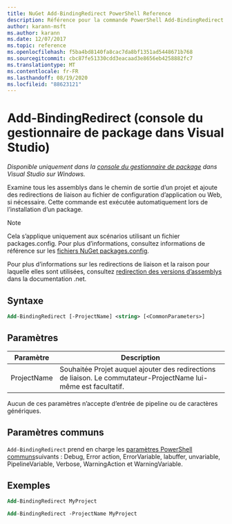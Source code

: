 ```yaml
---
title: NuGet Add-BindingRedirect PowerShell Reference
description: Référence pour la commande PowerShell Add-BindingRedirect dans la console du gestionnaire de package NuGet dans Visual Studio.
author: karann-msft
ms.author: karann
ms.date: 12/07/2017
ms.topic: reference
ms.openlocfilehash: f5ba4bd8140fa8cac7da8bf1351ad5448671b768
ms.sourcegitcommit: cbc87fe51330cdd3eacaad3e8656eb4258882fc7
ms.translationtype: MT
ms.contentlocale: fr-FR
ms.lasthandoff: 08/19/2020
ms.locfileid: "88623121"
---
```

# <a name="add-bindingredirect-package-manager-console-in-visual-studio"></a>Add-BindingRedirect (console du gestionnaire de package dans Visual Studio)

*Disponible uniquement dans la [console du gestionnaire de package](../../consume-packages/install-use-packages-powershell.md) dans Visual Studio sur Windows.*

Examine tous les assemblys dans le chemin de sortie d’un projet et ajoute des redirections de liaison au fichier de configuration d’application ou Web, si nécessaire. Cette commande est exécutée automatiquement lors de l’installation d’un package.

> [!NOTE]
> Cela s’applique uniquement aux scénarios utilisant un fichier packages.config. Pour plus d’informations, consultez informations de référence sur les [fichiers NuGet packages.config](~/reference/packages-config.md).

Pour plus d’informations sur les redirections de liaison et la raison pour laquelle elles sont utilisées, consultez [redirection des versions d’assemblys](/dotnet/framework/configure-apps/redirect-assembly-versions) dans la documentation .net.

## <a name="syntax"></a>Syntaxe

```ps
Add-BindingRedirect [-ProjectName] <string> [<CommonParameters>]
```

## <a name="parameters"></a>Paramètres

| Paramètre | Description |
| --- | --- |
| ProjectName | Souhaitée Projet auquel ajouter des redirections de liaison. Le commutateur-ProjectName lui-même est facultatif. |

Aucun de ces paramètres n’accepte d’entrée de pipeline ou de caractères génériques.

## <a name="common-parameters"></a>Paramètres communs

`Add-BindingRedirect` prend en charge les [paramètres PowerShell communs](https://go.microsoft.com/fwlink/?LinkID=113216)suivants : Debug, Error action, ErrorVariable, labuffer, unvariable, PipelineVariable, Verbose, WarningAction et WarningVariable.

## <a name="examples"></a>Exemples

```ps
Add-BindingRedirect MyProject

Add-BindingRedirect -ProjectName MyProject
```
